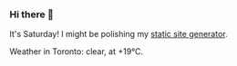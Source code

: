 ### Hi there :wave:

It's Saturday! I might be polishing my [static site generator](https://github.com/bewuethr/pandoc-bash-blog).

Weather in Toronto: clear, at +19°C.
